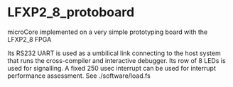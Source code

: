 # LFXP2_8_protoboard
microCore implemented on a very simple prototyping board with the LFXP2_8 FPGA

Its RS232 UART is used as a umbilical link connecting to the host system that runs the cross-compiler and interactive debugger.
Its row of 8 LEDs is used for signalling.
A fixed 250 usec interrupt can be used for interrupt performance assessment. See ./software/load.fs
